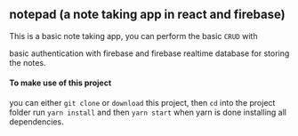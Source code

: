 ## notepad (a note taking app in react and firebase)

This is a basic note taking app, you can perform the basic `CRUD` with

basic authentication with firebase and firebase realtime database for storing the notes.


#### To make use of this project

you can either `git clone` or `download` this project, then `cd` into the project folder
run  `yarn install` and then `yarn start` when yarn is done installing all dependencies.